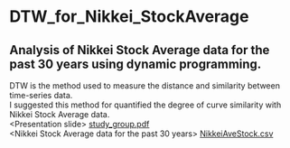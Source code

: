 # DTW_for_Nikkei_StockAverage
## Analysis of Nikkei Stock Average data for the past 30 years using dynamic programming.<br>

DTW is the method used to measure the distance and similarity between time-series data.<br>
I suggested this method for quantified the degree of curve similarity with Nikkei Stock Average data.<br>
 \<Presentation slide\>
[study_group.pdf](https://github.com/skuzawa/DTW_for_Nikkei_StockAverage/files/7953129/study_group.pdf)<br>
 <Nikkei Stock Average data for the past 30 years>
[NikkeiAveStock.csv](https://github.com/skuzawa/DTW_for_Nikkei_StockAverage/files/7953148/NikkeiAveStock.csv)
